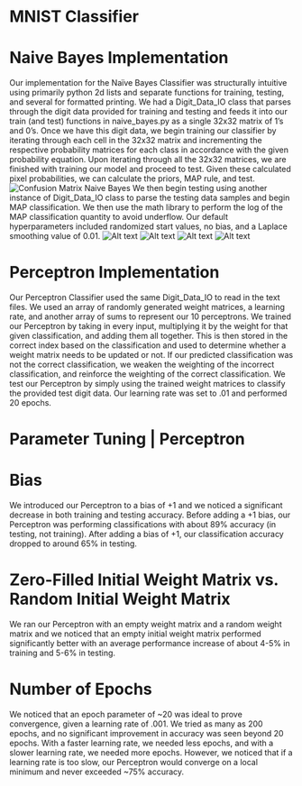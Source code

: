 # MNIST Classifier 

# Naive Bayes Implementation

Our implementation for the Naïve Bayes Classifier was structurally intuitive using primarily python 2d lists and
separate functions for training, testing, and several for formatted printing. We had a Digit_Data_IO class that
parses through the digit data provided for training and testing and feeds it into our train (and test) functions in
naive_bayes.py as a single 32x32 matrix of 1’s and 0’s. Once we have this digit data, we begin training our
classifier by iterating through each cell in the 32x32 matrix and incrementing the respective probability
matrices for each class in accordance with the given probability equation. Upon iterating through all the 32x32
matrices, we are finished with training our model and proceed to test. Given these calculated pixel
probabilities, we can calculate the priors, MAP rule, and test.
![Confusion Matrix Naive Bayes](confmat.png)
We then begin testing using another instance of Digit_Data_IO class to parse the testing data samples and
begin MAP classification. We then use the math library to perform the log of the MAP classification quantity to
avoid underflow. Our default hyperparameters included randomized start values, no bias, and a Laplace
smoothing value of 0.01.
![Alt text](0_1.png)
![Alt text](2_3_4.png)
![Alt text](5_6_7.png)
![Alt text](8_9.png)
# Perceptron Implementation

Our Perceptron Classifier used the same Digit_Data_IO to read in the text files. We used an array of
randomly generated weight matrices, a learning rate, and another array of sums to represent our 10
perceptrons. We trained our Perceptron by taking in every input, multiplying it by the weight for that given
classification, and adding them all together. This is then stored in the correct index based on the classification
and used to determine whether a weight matrix needs to be updated or not. If our predicted classification was
not the correct classification, we weaken the weighting of the incorrect classification, and reinforce the
weighting of the correct classification. We test our Perceptron by simply using the trained weight matrices to
classify the provided test digit data. Our learning rate was set to .01 and performed 20 epochs.

# Parameter Tuning | Perceptron

# Bias
We introduced our Perceptron to a bias of +1 and we noticed a significant decrease in both training and
testing accuracy. Before adding a +1 bias, our Perceptron was performing classifications with about 89%
accuracy (in testing, not training). After adding a bias of +1, our classification accuracy dropped to around 65%
in testing.

# Zero-Filled Initial Weight Matrix vs. Random Initial Weight Matrix
We ran our Perceptron with an empty weight matrix and a random weight matrix and we noticed that an
empty initial weight matrix performed significantly better with an average performance increase of about
4-5% in training and 5-6% in testing.

# Number of Epochs
We noticed that an epoch parameter of ~20 was ideal to prove convergence, given a learning rate of .001. We
tried as many as 200 epochs, and no significant improvement in accuracy was seen beyond 20 epochs. With a
faster learning rate, we needed less epochs, and with a slower learning rate, we needed more epochs.
However, we noticed that if a learning rate is too slow, our Perceptron would converge on a local minimum
and never exceeded ~75% accuracy.
